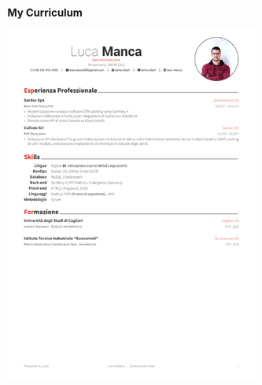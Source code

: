 ## My Curriculum 

[![Curriculum](https://github.com/dottorJekyll/my-curriculum/blob/master/cv/italian/it_cv.png)](https://github.com/dottorJekyll/my-curriculum/blob/master/cv/italian/it_cv.pdf)
